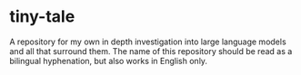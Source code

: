 # tiny-tale
 A repository for my own in depth investigation into large language models and all that surround them. The name of this repository should be read as a bilingual hyphenation, but also works in English only.  
